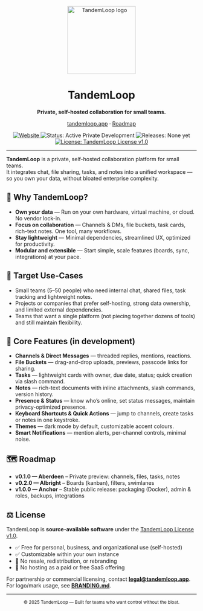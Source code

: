 <p align="center">
  <a href="https://tandemloop.app">
    <img src="https://tandemloop.app/assets/images/logo.png" alt="TandemLoop logo" width="180">
  </a>
</p>

<h1 align="center">TandemLoop</h1>
<p align="center"><strong>Private, self-hosted collaboration for small teams.</strong></p>
<p align="center">
  <a href="https://tandemloop.app">tandemloop.app</a> ·
  <a href="#-roadmap">Roadmap</a>
</p>

<p align="center">
  <a href="https://tandemloop.app">
    <img alt="Website" src="https://img.shields.io/badge/Website-tandemloop.app-2BA7FF">
  </a>
  <img alt="Status: Active Private Development" src="https://img.shields.io/badge/Status-Active%20Private%20Development-3D3BEC">
  <img alt="Releases: None yet" src="https://img.shields.io/badge/Releases-None%20yet-9CA8B9">
  <a href="LICENSE.md">
    <img alt="License: TandemLoop License v1.0" src="https://img.shields.io/badge/License-TandemLoop%20License%20v1.0-2BA7FF">
  </a>
</p>

---

**TandemLoop** is a private, self-hosted collaboration platform for small teams.  
It integrates chat, file sharing, tasks, and notes into a unified workspace — so you own your data, without bloated enterprise complexity.

## 🚀 Why TandemLoop?

- **Own your data** — Run on your own hardware, virtual machine, or cloud. No vendor lock-in.  
- **Focus on collaboration** — Channels & DMs, file buckets, task cards, rich-text notes. One tool, many workflows.  
- **Stay lightweight** — Minimal dependencies, streamlined UX, optimized for productivity.  
- **Modular and extensible** — Start simple, scale features (boards, sync, integrations) at your pace.

## 🎯 Target Use-Cases

- Small teams (5–50 people) who need internal chat, shared files, task tracking and lightweight notes.  
- Projects or companies that prefer self-hosting, strong data ownership, and limited external dependencies.  
- Teams that want a single platform (not piecing together dozens of tools) and still maintain flexibility.

## 🧩 Core Features (in development)

- **Channels & Direct Messages** — threaded replies, mentions, reactions.  
- **File Buckets** — drag-and-drop uploads, previews, passcode links for sharing.  
- **Tasks** — lightweight cards with owner, due date, status; quick creation via slash command.  
- **Notes** — rich-text documents with inline attachments, slash commands, version history.  
- **Presence & Status** — know who’s online, set status messages, maintain privacy-optimized presence.  
- **Keyboard Shortcuts & Quick Actions** — jump to channels, create tasks or notes in one keystroke.  
- **Themes** — dark mode by default, customizable accent colours.  
- **Smart Notifications** — mention alerts, per-channel controls, minimal noise.

## 🗺 Roadmap

- **v0.1.0 — Aberdeen** – Private preview: channels, files, tasks, notes  
- **v0.2.0 — Albright** – Boards (kanban), filters, swimlanes  
- **v1.0.0 — Anchor** – Stable public release: packaging (Docker), admin & roles, backups, integrations

## ⚖️ License

TandemLoop is **source-available software** under the [TandemLoop License v1.0](LICENSE.md).

- ✅ Free for personal, business, and organizational use (self-hosted)  
- ✅ Customizable within your own instance  
- 🚫 No resale, redistribution, or rebranding  
- 🚫 No hosting as a paid or free SaaS offering  

For partnership or commercial licensing, contact **legal@tandemloop.app**.  
For logo/mark usage, see **[BRANDING.md](BRANDING.md)**.

---

<p align="center">
  <sub>© 2025 TandemLoop — Built for teams who want control without the bloat.</sub>
</p>
